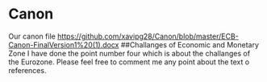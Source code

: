 # Canon
Our canon file https://github.com/xavipg28/Canon/blob/master/ECB-Canon-FinalVersion1%20(1).docx
##Challanges of Economic and Monetary Zone
I have done the point number four which is about the challanges of the Eurozone. Please feel free to comment me any point about the text o references.
